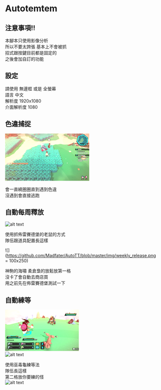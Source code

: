 # Autotemtem

## 注意事項!!
  
本腳本只使用影像分析  
所以不要太誇張 基本上不會被抓  
招式跟按鍵目前都是固定的  
之後會加自訂的功能

## 設定
請使用 無邊框 或是 全螢幕  
語言 中文   
解析度 1920x1080  
介面解析度 1080 
## 色違捕捉

![alt text](./img/luma_mode.gif) 

會一直繞圈圈直到遇到色違  
沒遇到會直接逃跑  

## 自動每周釋放  

![alt text](./img/release_mode.gif)  

使用抓佈雷賽德堡的老鼠的方式  
隊伍跟道具配置長這樣

![](https://github.com/Madfater/AutoTT/blob/master/img/weekly_release.png = 100x250)  

神駒的海嘯 柔倉梟的放鬆放第一格  
沒卡了會自動去商店買  
用之前先在佈雷賽德堡測試一下  

## 自動練等
![alt text](./img/auto_exp1.gif)  
![alt text](./img/auto_exp2.gif.gif)  

使用巫毒龜練等法  
隊伍長這樣  
第二格放你要練的怪  
![alt text](./img/auto_level.png.gif)  
